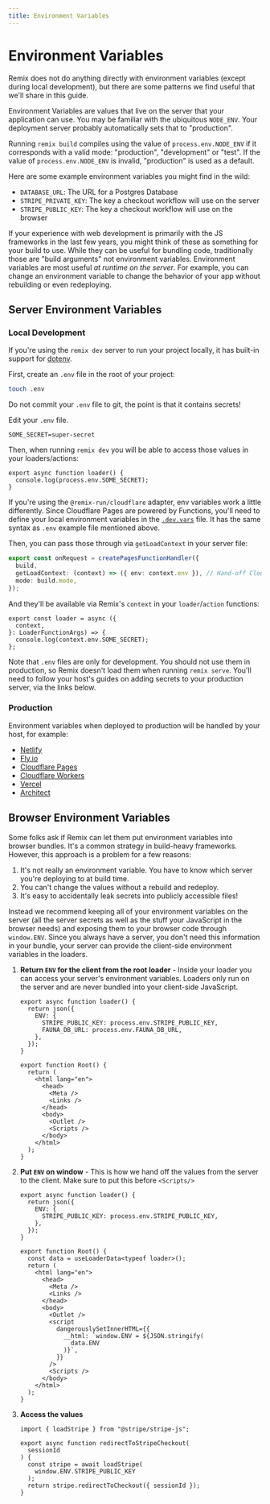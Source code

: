 ```yaml
---
title: Environment Variables
---
```


# Environment Variables

Remix does not do anything directly with environment variables (except during local development), but there are some patterns we find useful that we'll share in this guide.

Environment Variables are values that live on the server that your application can use. You may be familiar with the ubiquitous `NODE_ENV`. Your deployment server probably automatically sets that to "production".

<docs-warning>Running `remix build` compiles using the value of `process.env.NODE_ENV` if it corresponds with a valid mode: "production", "development" or "test". If the value of `process.env.NODE_ENV` is invalid, "production" is used as a default.</docs-warning>

Here are some example environment variables you might find in the wild:

- `DATABASE_URL`: The URL for a Postgres Database
- `STRIPE_PRIVATE_KEY`: The key a checkout workflow will use on the server
- `STRIPE_PUBLIC_KEY`: The key a checkout workflow will use on the browser

If your experience with web development is primarily with the JS frameworks in the last few years, you might think of these as something for your build to use. While they can be useful for bundling code, traditionally those are "build arguments" not environment variables. Environment variables are most useful _at runtime on the server_. For example, you can change an environment variable to change the behavior of your app without rebuilding or even redeploying.

## Server Environment Variables

### Local Development

If you're using the `remix dev` server to run your project locally, it has built-in support for [dotenv][dotenv].

First, create an `.env` file in the root of your project:

```sh
touch .env
```

<docs-error>Do not commit your <code>.env</code> file to git, the point is that it contains secrets!</docs-error>

Edit your `.env` file.

```
SOME_SECRET=super-secret
```

Then, when running `remix dev` you will be able to access those values in your loaders/actions:

```tsx
export async function loader() {
  console.log(process.env.SOME_SECRET);
}
```

If you're using the `@remix-run/cloudflare` adapter, env variables work a little differently. Since Cloudflare Pages are powered by Functions, you'll need to define your local environment variables in the [`.dev.vars`][dev-vars] file. It has the same syntax as `.env` example file mentioned above.

Then, you can pass those through via `getLoadContext` in your server file:

```ts
export const onRequest = createPagesFunctionHandler({
  build,
  getLoadContext: (context) => ({ env: context.env }), // Hand-off Cloudflare ENV vars to the Remix `context` object
  mode: build.mode,
});
```

And they'll be available via Remix's `context` in your `loader`/`action` functions:

```tsx
export const loader = async ({
  context,
}: LoaderFunctionArgs) => {
  console.log(context.env.SOME_SECRET);
};
```

Note that `.env` files are only for development. You should not use them in production, so Remix doesn't load them when running `remix serve`. You'll need to follow your host's guides on adding secrets to your production server, via the links below.

### Production

Environment variables when deployed to production will be handled by your host, for example:

- [Netlify][netlify]
- [Fly.io][fly-io]
- [Cloudflare Pages][cloudflare-pages]
- [Cloudflare Workers][cloudflare-workers]
- [Vercel][vercel]
- [Architect][architect]

## Browser Environment Variables

Some folks ask if Remix can let them put environment variables into browser bundles. It's a common strategy in build-heavy frameworks. However, this approach is a problem for a few reasons:

1. It's not really an environment variable. You have to know which server you're deploying to at build time.
2. You can't change the values without a rebuild and redeploy.
3. It's easy to accidentally leak secrets into publicly accessible files!

Instead we recommend keeping all of your environment variables on the server (all the server secrets as well as the stuff your JavaScript in the browser needs) and exposing them to your browser code through `window.ENV`. Since you always have a server, you don't need this information in your bundle, your server can provide the client-side environment variables in the loaders.

1. **Return `ENV` for the client from the root loader** - Inside your loader you can access your server's environment variables. Loaders only run on the server and are never bundled into your client-side JavaScript.

   ```tsx lines=[3-6]
   export async function loader() {
     return json({
       ENV: {
         STRIPE_PUBLIC_KEY: process.env.STRIPE_PUBLIC_KEY,
         FAUNA_DB_URL: process.env.FAUNA_DB_URL,
       },
     });
   }

   export function Root() {
     return (
       <html lang="en">
         <head>
           <Meta />
           <Links />
         </head>
         <body>
           <Outlet />
           <Scripts />
         </body>
       </html>
     );
   }
   ```

2. **Put `ENV` on window** - This is how we hand off the values from the server to the client. Make sure to put this before `<Scripts/>`

   ```tsx lines=[10,19-25]
   export async function loader() {
     return json({
       ENV: {
         STRIPE_PUBLIC_KEY: process.env.STRIPE_PUBLIC_KEY,
       },
     });
   }

   export function Root() {
     const data = useLoaderData<typeof loader>();
     return (
       <html lang="en">
         <head>
           <Meta />
           <Links />
         </head>
         <body>
           <Outlet />
           <script
             dangerouslySetInnerHTML={{
               __html: `window.ENV = ${JSON.stringify(
                 data.ENV
               )}`,
             }}
           />
           <Scripts />
         </body>
       </html>
     );
   }
   ```

3. **Access the values**

   ```tsx lines=[6-8]
   import { loadStripe } from "@stripe/stripe-js";

   export async function redirectToStripeCheckout(
     sessionId
   ) {
     const stripe = await loadStripe(
       window.ENV.STRIPE_PUBLIC_KEY
     );
     return stripe.redirectToCheckout({ sessionId });
   }
   ```

[dotenv]: https://www.npmjs.com/package/dotenv
[netlify]: https://docs.netlify.com/configure-builds/environment-variables
[fly-io]: https://fly.io/docs/reference/secrets
[cloudflare-pages]: https://developers.cloudflare.com/pages/platform/build-configuration/#environment-variables
[cloudflare-workers]: https://developers.cloudflare.com/workers/platform/environment-variables
[vercel]: https://vercel.com/docs/environment-variables
[architect]: https://arc.codes/docs/en/reference/cli/env
[dev-vars]: https://developers.cloudflare.com/pages/platform/functions/#adding-environment-variables-locally
